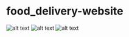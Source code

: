 # food_delivery-website

![alt text](screenShots/screenshot01.png "Landing Page with nav and slide show.")
![alt text](screenShots/screenshot01.png "Landing Page with nav and slide show.")
![alt text](screenShots/screenshot01.png "Landing Page with nav and slide show.")
